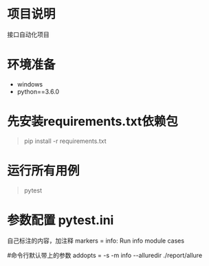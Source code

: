 
# 项目说明
接口自动化项目

# 环境准备
- windows
- python==3.6.0

# 先安装requirements.txt依赖包
> pip install -r requirements.txt

# 运行所有用例
> pytest

# 参数配置 pytest.ini
自己标注的内容，加注释
markers = info: Run info module cases

#命令行默认带上的参数
addopts = -s
          -m info
          --alluredir ./report/allure
          